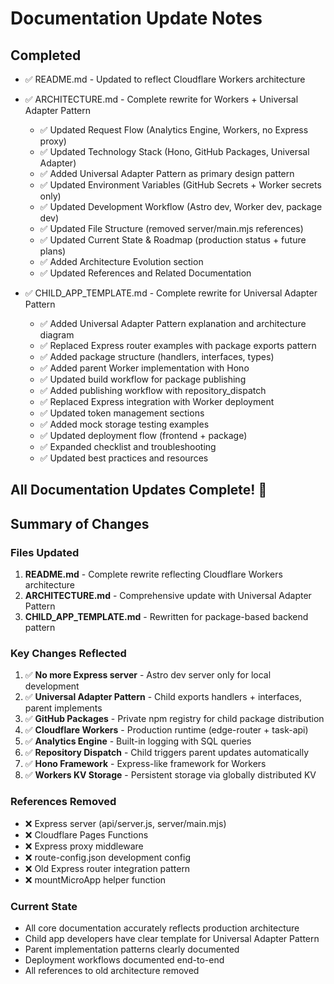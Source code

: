 # Documentation Update Notes

## Completed
- ✅ README.md - Updated to reflect Cloudflare Workers architecture
- ✅ ARCHITECTURE.md - Complete rewrite for Workers + Universal Adapter Pattern
  - ✅ Updated Request Flow (Analytics Engine, Workers, no Express proxy)
  - ✅ Updated Technology Stack (Hono, GitHub Packages, Universal Adapter)
  - ✅ Added Universal Adapter Pattern as primary design pattern
  - ✅ Updated Environment Variables (GitHub Secrets + Worker secrets only)
  - ✅ Updated Development Workflow (Astro dev, Worker dev, package dev)
  - ✅ Updated File Structure (removed server/main.mjs references)
  - ✅ Updated Current State & Roadmap (production status + future plans)
  - ✅ Added Architecture Evolution section
  - ✅ Updated References and Related Documentation

- ✅ CHILD_APP_TEMPLATE.md - Complete rewrite for Universal Adapter Pattern
  - ✅ Added Universal Adapter Pattern explanation and architecture diagram
  - ✅ Replaced Express router examples with package exports pattern
  - ✅ Added package structure (handlers, interfaces, types)
  - ✅ Added parent Worker implementation with Hono
  - ✅ Updated build workflow for package publishing
  - ✅ Added publishing workflow with repository_dispatch
  - ✅ Replaced Express integration with Worker deployment
  - ✅ Updated token management sections
  - ✅ Added mock storage testing examples
  - ✅ Updated deployment flow (frontend + package)
  - ✅ Expanded checklist and troubleshooting
  - ✅ Updated best practices and resources

## All Documentation Updates Complete! 🎉

## Summary of Changes

### Files Updated
1. **README.md** - Complete rewrite reflecting Cloudflare Workers architecture
2. **ARCHITECTURE.md** - Comprehensive update with Universal Adapter Pattern
3. **CHILD_APP_TEMPLATE.md** - Rewritten for package-based backend pattern

### Key Changes Reflected
1. ✅ **No more Express server** - Astro dev server only for local development
2. ✅ **Universal Adapter Pattern** - Child exports handlers + interfaces, parent implements
3. ✅ **GitHub Packages** - Private npm registry for child package distribution
4. ✅ **Cloudflare Workers** - Production runtime (edge-router + task-api)
5. ✅ **Analytics Engine** - Built-in logging with SQL queries
6. ✅ **Repository Dispatch** - Child triggers parent updates automatically
7. ✅ **Hono Framework** - Express-like framework for Workers
8. ✅ **Workers KV Storage** - Persistent storage via globally distributed KV

### References Removed
- ❌ Express server (api/server.js, server/main.mjs)
- ❌ Cloudflare Pages Functions
- ❌ Express proxy middleware
- ❌ route-config.json development config
- ❌ Old Express router integration pattern
- ❌ mountMicroApp helper function

### Current State
- All core documentation accurately reflects production architecture
- Child app developers have clear template for Universal Adapter Pattern
- Parent implementation patterns clearly documented
- Deployment workflows documented end-to-end
- All references to old architecture removed
